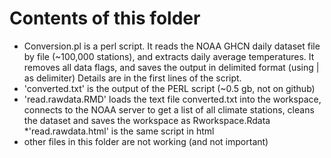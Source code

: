 # Contents of this folder

* Conversion.pl is a perl script. It reads the NOAA GHCN daily dataset file by file (~100,000 stations), and extracts daily average temperatures. It removes all data flags, and saves the output in delimited format (using | as delimiter) Details are in the first lines of the script. 
* 'converted.txt' is the output of the PERL script (~0.5 gb, not on github)
* 'read.rawdata.RMD' loads the text file converted.txt into the workspace, connects to the NOAA server to get a list of all climate stations, cleans the dataset and saves the workspace as Rworkspace.Rdata
*'read.rawdata.html' is the same script in html
* other files in this folder are not working (and not important)
